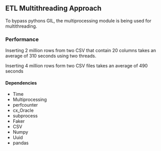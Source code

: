 ## ETL Multithreading Approach

To bypass pythons GIL, the multiprocessing module is being used for multithreading.

### Performance

Inserting 2 million rows from two CSV that contain 20 columns takes an average of 310 seconds using two threads.

Inserting 4 million rows form two CSV files takes an average of 490 seconds 

#### Dependencies

- Time
- Multiprocessing
- perfcounter
- cx_Oracle
- subprocess
- Faker
- CSV
- Numpy
- Uuid
- pandas